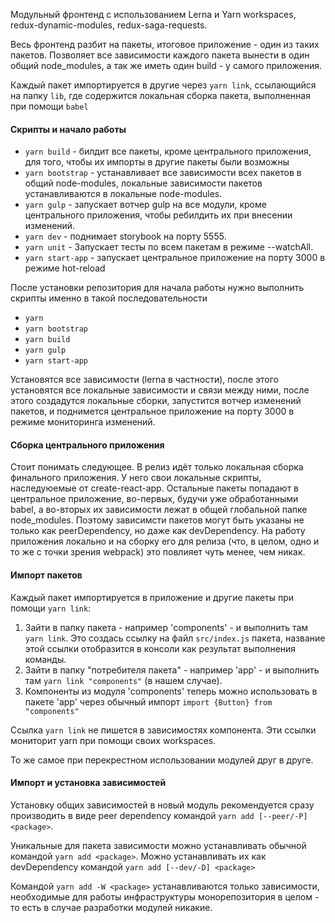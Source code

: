 
Модульный фронтенд с использованием Lerna и Yarn workspaces, redux-dynamic-modules, redux-saga-requests.

Весь фронтенд разбит на пакеты, итоговое приложение - один из таких пакетов. Позволяет все зависимости каждого пакета вынести в один общий node_modules, а так же иметь один build - у самого приложения.

Каждый пакет импортируется в другие через `yarn link`, ссылающийся на папку `lib`, где содержится локальная сборка пакета, выполненная при помощи `babel`   

#### Скрипты и начало работы
- `yarn build` - билдит все пакеты, кроме центрального приложения, для того, чтобы их импорты в другие пакеты были возможны
- `yarn bootstrap` - устанавливает все зависимости всех пакетов в общий node-modules, локальные зависимости пакетов устанавливаются в локальные node-modules. 
- `yarn gulp` - запускает вотчер gulp на все модули, кроме центрального приложения, чтобы ребилдить их при внесении изменений.
- `yarn dev` - поднимает storybook на порту 5555.
- `yarn unit` - Запускает тесты по всем пакетам в режиме --watchAll.
- `yarn start-app` - запускает центральное приложение на порту 3000 в режиме hot-reload

После установки репозитория для начала работы нужно выполнить скрипты именно в такой последовательности
- `yarn`
- `yarn bootstrap`
- `yarn build`
- `yarn gulp`
- `yarn start-app`

Установятся все зависимости (lerna в частности), после этого установятся все локальные зависимости и связи между ними, после этого создадутся локальные сборки, запустится вотчер изменений пакетов, и поднимется центральное приложение на порту 3000 в режиме мониторинга изменений.

#### Сборка центрального приложения
Стоит понимать следующее. 
В релиз идёт только локальная сборка финального приложения. У него свои локальные скрипты, наследуюемые от create-react-app. Остальные пакеты попадают в центральное приложение, во-первых, будучи уже обработанными babel, а во-вторых их зависимости лежат в общей глобальной папке node_modules. Поэтому зависимсти пакетов могут быть указаны не только как peerDependency, но даже как devDependency. На работу приложения локально и на сборку его для релиза (что, в целом, одно и то же с точки зрения webpack) это повлияет чуть менее, чем никак.
    
#### Импорт пакетов
Каждый пакет импортируется в приложение и другие пакеты при помощи `yarn link`:
1. Зайти в папку пакета - например 'components' - и выполнить там `yarn link`. Это создась ссылку на файл `src/index.js` пакета, название этой ссылки отобразится в консоли как результат выполнения команды. 
2. Зайти в папку "потребителя пакета" - например 'app' - и выполнить там `yarn link "components"` (в нашем случае). 
3. Компоненты из модуля 'components' теперь можно использовать в пакете 'app' через обычный импорт 
`import {Button} from "components"`

Ссылка `yarn link` не пишется в зависимостях компонента. Эти ссылки мониторит yarn при помощи своих workspaces. 

То же самое при перекрестном использовании модулей друг в друге.

#### Импорт и установка зависимостей
Установку общих зависимостей в новый модуль рекомендуется сразу производить в виде peer dependency командой `yarn add [--peer/-P] <package>`. 

Уникальные для пакета зависимости можно устанавливать обычной командой `yarn add <package>`. Можно устанавливать их как devDependency командой `yarn add [--dev/-D] <package>`

Командой `yarn add -W <package>` устанавливаются только зависимости, необходимые для работы инфраструктуры монорепозитория в целом - то есть в случае разработки модулей никакие. 


 
